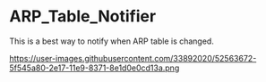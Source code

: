 # ARP_Table_Notifier
This is a best way to notify when ARP table is changed.


https://user-images.githubusercontent.com/33892020/52563672-5f545a80-2e17-11e9-8371-8e1d0e0cd13a.png

